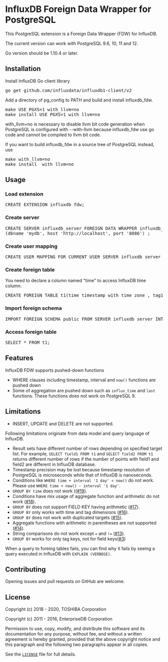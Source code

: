 # InfluxDB Foreign Data Wrapper for PostgreSQL
This PostgreSQL extension is a Foreign Data Wrapper (FDW) for InfluxDB.

The current version can work with PostgreSQL 9.6, 10, 11 and 12.

Go version should be 1.10.4 or later.
## Installation
Install InfluxDB Go client library
<pre>
go get github.com/influxdata/influxdb1-client/v2
</pre>

Add a directory of pg_config to PATH and build and install influxdb_fdw.
<pre>
make USE_PGXS=1 with_llvm=no
make install USE_PGXS=1 with_llvm=no
</pre>
with_llvm=no is necessary to disable llvm bit code generation when PostgreSQL is configured with --with-llvm because influxdb_fdw use go code and cannot be compiled to llvm bit code.

If you want to build influxdb_fdw in a source tree of PostgreSQL instead, use
<pre>
make with_llvm=no
make install  with_llvm=no
</pre>

## Usage
### Load extension
<pre>
CREATE EXTENSION influxdb_fdw;
</pre>

### Create server
<pre>
CREATE SERVER influxdb_server FOREIGN DATA WRAPPER influxdb_fdw OPTIONS
(dbname 'mydb', host 'http://localhost', port '8086') ;
</pre>

### Create user mapping
<pre>
CREATE USER MAPPING FOR CURRENT_USER SERVER influxdb_server OPTIONS(user 'user', password 'pass');
</pre>

### Create foreign table
You need to declare a column named "time" to access InfluxDB time column.
<pre>
CREATE FOREIGN TABLE t1(time timestamp with time zone , tag1 text, field1 integer) SERVER influxdb_server OPTIONS (table 'measurement1');
</pre>

### Import foreign schema
<pre>
IMPORT FOREIGN SCHEMA public FROM SERVER influxdb_server INTO public;
</pre>

### Access foreign table
<pre>
SELECT * FROM t1;
</pre>

## Features

InfluxDB FDW supports pushed-down functions
- WHERE clauses including timestamp, interval and `now()` functions are pushed down
- Some of aggregation are pushed down such as `influx_time` and `last` functions. These functions does not work on PostgreSQL 9.

## Limitations
- INSERT, UPDATE and DELETE are not supported.

Following limitations originate from data model and query language of InfluxDB.
- Result sets have different number of rows depending on specified target list.
For example, `SELECT field1 FROM t1` and `SELECT field2 FROM t1` returns different number of rows if
the number of points with field1 and field2 are different in InfluxDB database. 
- Timestamp precision may be lost because timestamp resolution of PostgreSQL is microseconds while that of InfluxDB is nanoseconds.
- Conditions like `WHERE time + interval '1 day' < now()` do not work. Please use `WHERE time < now() - interval '1 day'`.
- `GROUP BY time` does not work (([#19](/../../issues/19)).
- Conditions have mix usage of aggregate function and arithmetic do not work ([#18](/../../issues/18)).
- `GROUP BY` does not support FIELD KEY having arithmetic ([#17](/../../issues/17)).
- `GROUP BY` only works with time and tag dimensions ([#16](/../../issues/16)).
- `GROUP BY` does not work with duplicated targets ([#15](/../../issues/15)).
- Aggregate functions with arithmetic in parentheses are not supported ([#14](/../../issues/14)).
- String comparisons do not work except `=` and `!=` ([#13](/../../issues/13)).
- `GROUP BY` works for only tag keys, not for field keys([#3](/../../issues/3))

When a query to foreing tables fails, you can find why it fails by seeing a query executed in InfluxDB with `EXPLAIN (VERBOSE)`.

## Contributing
Opening issues and pull requests on GitHub are welcome.

## License
Copyright (c) 2018 - 2020, TOSHIBA Corporation

Copyright (c) 2011 - 2016, EnterpriseDB Corporation

Permission to use, copy, modify, and distribute this software and its documentation for any purpose, without fee, and without a written agreement is hereby granted, provided that the above copyright notice and this paragraph and the following two paragraphs appear in all copies.

See the [`LICENSE`][4] file for full details.

[4]: LICENSE
